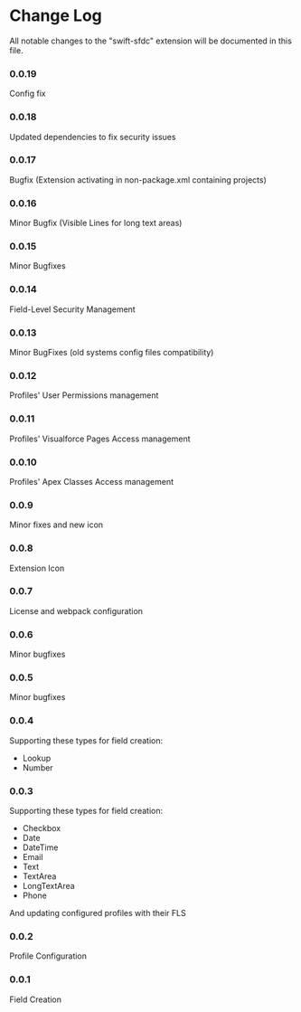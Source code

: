 # Change Log

All notable changes to the "swift-sfdc" extension will be documented in this file.

### 0.0.19
Config fix

### 0.0.18
Updated dependencies to fix security issues

### 0.0.17
Bugfix (Extension activating in non-package.xml containing projects)

### 0.0.16
Minor Bugfix (Visible Lines for long text areas)

### 0.0.15
Minor Bugfixes

### 0.0.14
Field-Level Security Management

### 0.0.13
Minor BugFixes (old systems config files compatibility)

### 0.0.12
Profiles' User Permissions management

### 0.0.11
Profiles' Visualforce Pages Access management

### 0.0.10
Profiles' Apex Classes Access management

### 0.0.9
Minor fixes and new icon

### 0.0.8
Extension Icon

### 0.0.7
License and webpack configuration

### 0.0.6
Minor bugfixes

### 0.0.5
Minor bugfixes

### 0.0.4
Supporting these types for field creation:
* Lookup
* Number

### 0.0.3

Supporting these types for field creation:
* Checkbox
* Date
* DateTime
* Email
* Text
* TextArea
* LongTextArea
* Phone

And updating configured profiles with their FLS

### 0.0.2

Profile Configuration

### 0.0.1

Field Creation
